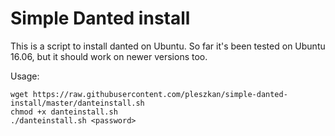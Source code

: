# Simple Danted install

This is a script to install danted on Ubuntu.
So far it's been tested on Ubuntu 16.06, but it should work on newer versions too.

Usage:

```shell
wget https://raw.githubusercontent.com/pleszkan/simple-danted-install/master/danteinstall.sh
chmod +x danteinstall.sh
./danteinstall.sh <password>
```
